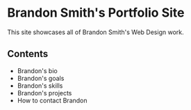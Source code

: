 # Brandon Smith's Portfolio Site
This site showcases all of Brandon Smith's Web Design work.
## Contents
- Brandon's bio
- Brandon's goals
- Brandon's skills
- Brandon's projects
- How to contact Brandon
